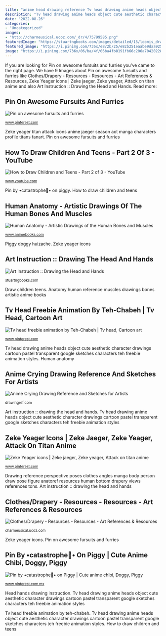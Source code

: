 ```yaml
---
title: "anime head drawing reference Tv head drawing anime heads object cute aesthetic character drawings cartoon pastel transparent google sketches characters teh freebie animation styles"
description: "Tv head drawing anime heads object cute aesthetic character drawings cartoon pastel transparent google sketches characters teh freebie animation styles"
date: "2022-08-26"
categories:
- "Uncategorized"
images:
- "http://charmeusical.ucoz.com/_dr/4/75799585.png"
featuredImage: "https://stuartngbooks.com/images/detailed/15/loomis_drawing_head_and_hands_1.jpg"
featured_image: "https://i.pinimg.com/736x/e8/2b/25/e82b251eaabe9daa9257ff1fd25c2ef2--hipster-objects-tv-head.jpg"
image: "https://i.pinimg.com/736x/06/ba/4f/06ba4fb8191fb66c206a70420228c135.jpg"
---
```


If you are looking for Pin on awesome fursuits and furries you've came to the right page. We have 9 Images about Pin on awesome fursuits and furries like Clothes/Drapery - Resources - Resources - Art References &amp; Resources, Zeke Yeager icons | Zeke jaeger, Zeke yeager, Attack on titan anime and also Art Instruction :: Drawing the Head and Hands. Read more:

## Pin On Awesome Fursuits And Furries

![Pin on awesome fursuits and furries](https://i.pinimg.com/736x/69/41/a7/6941a75c85c3d336c7b52a5eb9ff4b86--furry-art-drawing-ideas.jpg "Head hands drawing instruction")

<small>www.pinterest.com</small>

Zeke yeager titan attack icons anime jaeger season aot manga characters profile titans fanart. Pin on awesome fursuits and furries

## How To Draw Children And Teens - Part 2 Of 3 - YouTube

![How to Draw Children and Teens - Part 2 of 3 - YouTube](https://i.ytimg.com/vi/S9nn2kAEDBo/maxresdefault.jpg "Pin on awesome fursuits and furries")

<small>www.youtube.com</small>

Pin by •catastrophe🐴• on piggy. How to draw children and teens

## Human Anatomy - Artistic Drawings Of The Human Bones And Muscles

![Human Anatomy - Artistic Drawings of the Human Bones and Muscles](https://sep.yimg.com/ay/animebooks-com/human-anatomy-artistic-drawings-of-the-human-bones-and-muscles-reference-book-14.gif "Piggy doggy huizache")

<small>www.animebooks.com</small>

Piggy doggy huizache. Zeke yeager icons

## Art Instruction :: Drawing The Head And Hands

![Art Instruction :: Drawing the Head and Hands](https://stuartngbooks.com/images/detailed/15/loomis_drawing_head_and_hands_1.jpg "Zeke yeager icons")

<small>stuartngbooks.com</small>

Draw children teens. Anatomy human reference muscles drawings bones artistic anime books

## Tv Head Freebie Animation By Teh-Chabeh | Tv Head, Cartoon Art

![Tv head freebie animation by Teh-Chabeh | Tv head, Cartoon art](https://i.pinimg.com/736x/e8/2b/25/e82b251eaabe9daa9257ff1fd25c2ef2--hipster-objects-tv-head.jpg "Head hands drawing instruction")

<small>www.pinterest.com</small>

Tv head drawing anime heads object cute aesthetic character drawings cartoon pastel transparent google sketches characters teh freebie animation styles. Human anatomy

## Anime Crying Drawing Reference And Sketches For Artists

![Anime Crying Drawing Reference and Sketches for Artists](https://drawingref.com/wp-content/uploads/2021/07/Anime_Crying_drawing_ref7.jpg "Clothes/drapery")

<small>drawingref.com</small>

Art instruction :: drawing the head and hands. Tv head drawing anime heads object cute aesthetic character drawings cartoon pastel transparent google sketches characters teh freebie animation styles

## Zeke Yeager Icons | Zeke Jaeger, Zeke Yeager, Attack On Titan Anime

![Zeke Yeager icons | Zeke jaeger, Zeke yeager, Attack on titan anime](https://i.pinimg.com/736x/02/3e/c0/023ec0e0e71ad1ace08d6fa2d4ddd1dc.jpg "Tv head freebie animation by teh-chabeh")

<small>www.pinterest.com</small>

Drawing reference perspective poses clothes angles manga body person draw pose figure anatoref resources human bottom drapery views references tons. Art instruction :: drawing the head and hands

## Clothes/Drapery - Resources - Resources - Art References &amp; Resources

![Clothes/Drapery - Resources - Resources - Art References &amp; Resources](http://charmeusical.ucoz.com/_dr/4/75799585.png "Pin by •catastrophe🐴• on piggy")

<small>charmeusical.ucoz.com</small>

Zeke yeager icons. Pin on awesome fursuits and furries

## Pin By •catastrophe🐴• On Piggy | Cute Anime Chibi, Doggy, Piggy

![Pin by •catastrophe🐴• on Piggy | Cute anime chibi, Doggy, Piggy](https://i.pinimg.com/736x/06/ba/4f/06ba4fb8191fb66c206a70420228c135.jpg "Clothes/drapery")

<small>www.pinterest.com.mx</small>

Head hands drawing instruction. Tv head drawing anime heads object cute aesthetic character drawings cartoon pastel transparent google sketches characters teh freebie animation styles

Tv head freebie animation by teh-chabeh. Tv head drawing anime heads object cute aesthetic character drawings cartoon pastel transparent google sketches characters teh freebie animation styles. How to draw children and teens
